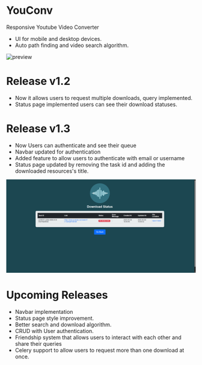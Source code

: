 # YouConv
Responsive Youtube Video Converter
- UI for mobile and desktop devices.
- Auto path finding and video search algorithm.

![preview](/static/images/preview1.png)

# Release v1.2
 - Now it allows users to request multiple downloads, query implemented.
 - Status page implemented users can see their download statuses.

# Release v1.3
 - Now Users can authenticate and see their queue
 - Navbar updated for authentication
 - Added feature to allow users to authenticate with email or username
 - Status page updated by removing the task id and adding the downloaded resources's title.

 ![preview](/static/images/preview2.png)

# Upcoming Releases
- Navbar implementation
- Status page style improvement.
- Better search and download algorithm.
- CRUD with User authentication.
- Friendship system that allows users to interact with each other and share their queries
- Celery support to allow users to request more than one download at once.
